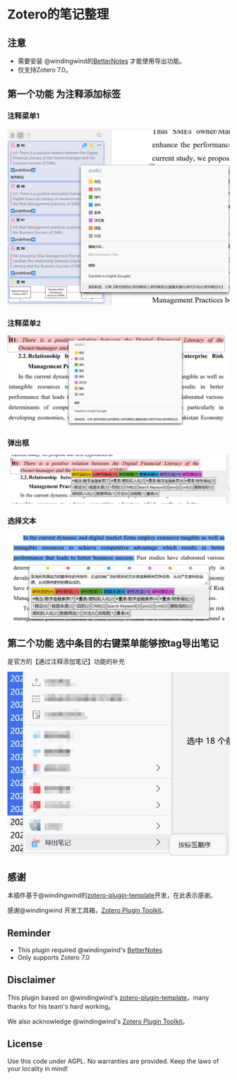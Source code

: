 # Zotero的笔记整理

## 注意

- 需要安装 @windingwind的[BetterNotes](https://github.com/windingwind/zotero-better-notes/releases/) 才能使用导出功能。
- 仅支持Zotero 7.0。

## 第一个功能 为注释添加标签

### 注释菜单1

![注释菜单1](./doc/注释菜单1.png)

### 注释菜单2

![注释菜单2](./doc/注释菜单2.png)

### 弹出框

![弹出框](./doc/弹出框.png)

### 选择文本

![选择文本](./doc/选择文本.png)

## 第二个功能 选中条目的右键菜单能够按tag导出笔记

是官方的【通过注释添加笔记】功能的补充

![选中条目的右键菜单](./doc/选中条目的右键菜单.png)

## 感谢

本插件基于@windingwind的[zotero-plugin-template](https://github.com/windingwind/zotero-plugin-template)开发，在此表示感谢。

感谢@windingwind 开发工具箱，[Zotero Plugin Toolkit](https://github.com/windingwind/zotero-plugin-toolkit)。

## Reminder

- This plugin required @windingwind's [BetterNotes](https://github.com/windingwind/zotero-better-notes/releases/)
- Only supports Zotero 7.0

## Disclaimer

This plugin based on @windingwind's [zotero-plugin-template](https://github.com/windingwind/zotero-plugin-template)，many thanks for his team's hard working。

We also acknowledge @windingwind's [Zotero Plugin Toolkit](https://github.com/windingwind/zotero-plugin-toolkit)。

## License

Use this code under AGPL. No warranties are provided. Keep the laws of your locality in mind!
